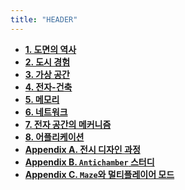```yaml
---
title: "HEADER"
---
```


<div class="grid cards" markdown>

- [__1. 도면의 역사__](./history-of-drawing/index.md)
- [__2. 도시 경험__](./city-experience/index.md)
- [__3. 가상 공간__](./virtual-space/index.md)
- [__4. 전자-건축__](./electronic-architecture/index.md)
- [__5. 메모리__](./memory/index.md)
- [__6. 네트워크__](./network/index.md)
- [__7. 전자 공간의 메커니즘__](./elec-space-mechanism/index.md)
- [__8. 어플리케이션__](./application/index.md)
- [__Appendix A. 전시 디자인 과정__](./design-process/index.md)
- [__Appendix B. `Antichamber` 스터디__](./antichamber-study/index.md)
- [__Appendix C. `Maze`와 멀티플레이어 모드__](./maze-multiplayer/index.md)

</div>
